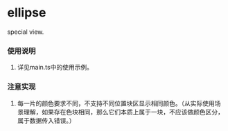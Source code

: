 # ellipse
special view.

### 使用说明

1. 详见main.ts中的使用示例。

### 注意实现
1. 每一片的颜色要求不同，不支持不同位置块区显示相同颜色。（从实际使用场景理解，如果存在色块相同，那么它们本质上属于一块，不应该做颜色区分，属于数据传入错误。）
